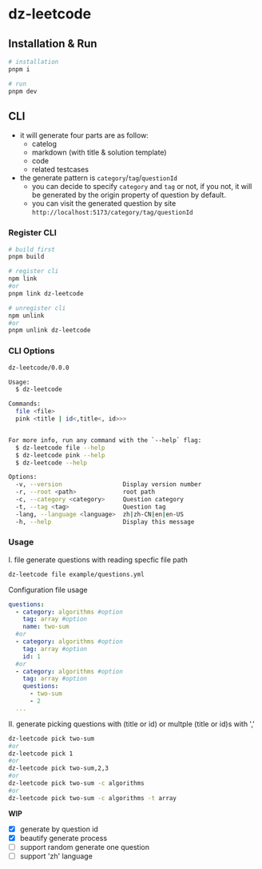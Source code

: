 # dz-leetcode

## Installation & Run

```bash
# installation
pnpm i

# run
pnpm dev
```

## CLI

- it will generate four parts are as follow:
  - catelog
  - markdown (with title & solution template)
  - code
  - related testcases
- the generate pattern is `category`/`tag`/`questionId`
  - you can decide to specify `category` and `tag` or not, if you not, it will be generated by the origin property of question by default.
  - you can visit the generated question by site `http://localhost:5173/category/tag/questionId`

### Register CLI

```bash
# build first
pnpm build

# register cli
npm link
#or
pnpm link dz-leetcode

# unregister cli
npm unlink
#or
pnpm unlink dz-leetcode
```

### CLI Options

```bash
dz-leetcode/0.0.0

Usage:
  $ dz-leetcode

Commands:
  file <file>
  pink <title | id<,title<, id>>>


For more info, run any command with the `--help` flag:
  $ dz-leetcode file --help
  $ dz-leetcode pink --help
  $ dz-leetcode --help

Options:
  -v, --version                 Display version number
  -r, --root <path>             root path
  -c, --category <category>     Question category
  -t, --tag <tag>               Question tag
  -lang, --language <language>  zh|zh-CN|en|en-US
  -h, --help                    Display this message
```

### Usage

I. file generate questions with reading specfic file path

```bash
dz-leetcode file example/questions.yml
```

Configuration file usage

```yml
questions:
  - category: algorithms #option
    tag: array #option
    name: two-sum
  #or
  - category: algorithms #option
    tag: array #option
    id: 1
  #or
  - category: algorithms #option
    tag: array #option
    questions:
      - two-sum
      - 2
  ...
```

II. generate picking questions with (title or id) or multple (title or id)s with ','

```bash
dz-leetcode pick two-sum
#or
dz-leetcode pick 1
#or
dz-leetcode pick two-sum,2,3
#or
dz-leetcode pick two-sum -c algorithms
#or
dz-leetcode pick two-sum -c algorithms -t array
```

**WIP**

- [x] generate by question id
- [x] beautify generate process
- [ ] support random generate one question
- [ ] support 'zh' language
